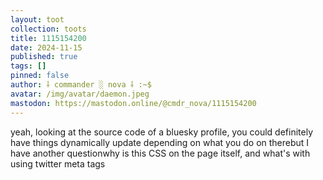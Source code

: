 ```yaml
---
layout: toot
collection: toots
title: 1115154200
date: 2024-11-15
published: true
tags: []
pinned: false
author: ⸸ commander ░ nova ⸸ :~$
avatar: /img/avatar/daemon.jpeg
mastodon: https://mastodon.online/@cmdr_nova/1115154200
---
```


yeah, looking at the source code of a bluesky profile, you could definitely have things dynamically update depending on what you do on therebut I have another questionwhy is this CSS on the page itself, and what's with using twitter meta tags
